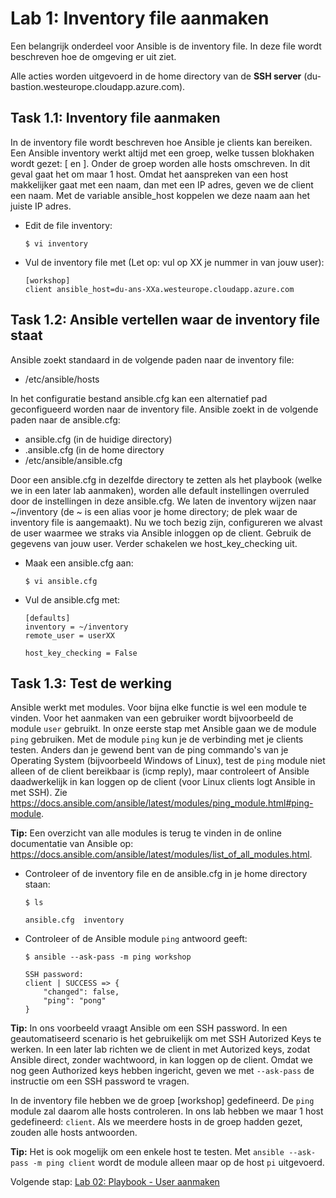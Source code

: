 # Lab 1: Inventory file aanmaken
Een belangrijk onderdeel voor Ansible is de inventory file. In deze file wordt beschreven hoe de omgeving er uit ziet.

Alle acties worden uitgevoerd in de home directory van de **SSH server** (du-bastion.westeurope.cloudapp.azure.com).

## Task 1.1: Inventory file aanmaken
In de inventory file wordt beschreven hoe Ansible je clients kan bereiken. Een Ansible inventory werkt altijd met een groep, welke tussen blokhaken wordt gezet: [ en ]. Onder de groep worden alle hosts omschreven. In dit geval gaat het om maar 1 host. Omdat het aanspreken van een host makkelijker gaat met een naam, dan met een IP adres, geven we de client een naam. Met de variable ansible_host koppelen we deze naam aan het juiste IP adres.

* Edit de file inventory:

  ``$ vi inventory``

* Vul de inventory file met (Let op: vul op XX je nummer in van jouw user):

  ```
  [workshop]
  client ansible_host=du-ans-XXa.westeurope.cloudapp.azure.com
  ```

## Task 1.2: Ansible vertellen waar de inventory file staat
Ansible zoekt standaard in de volgende paden naar de inventory file:

* /etc/ansible/hosts
  
In het configuratie bestand ansible.cfg kan een alternatief pad geconfigueerd worden naar de inventory file. Ansible zoekt in de volgende paden naar de ansible.cfg:

* ansible.cfg (in de huidige directory)
* .ansible.cfg (in de home directory
* /etc/ansible/ansible.cfg

Door een ansible.cfg in dezelfde directory te zetten als het playbook (welke we in een later lab aanmaken), worden alle default instellingen overruled door de instellingen in deze ansible.cfg. We laten de inventory wijzen naar ~/inventory (de ~ is een alias voor je home directory; de plek waar de inventory file is aangemaakt). Nu we toch bezig zijn, configureren we alvast de user waarmee we straks via Ansible inloggen op de client. Gebruik de gegevens van jouw user. Verder schakelen we host_key_checking uit. 

* Maak een ansible.cfg aan:

  ``$ vi ansible.cfg``

* Vul de ansible.cfg met:
  ```
  [defaults]
  inventory = ~/inventory
  remote_user = userXX

  host_key_checking = False
  ```

## Task 1.3: Test de werking
Ansible werkt met modules. Voor bijna elke functie is wel een module te vinden. Voor het aanmaken van een gebruiker wordt bijvoorbeeld de module ``user`` gebruikt. In onze eerste stap met Ansible gaan we de module ``ping`` gebruiken. Met de module ``ping`` kun je de verbinding met je clients testen. Anders dan je gewend bent van de ping commando's van je Operating System (bijvoorbeeld Windows of Linux), test de ``ping`` module niet alleen of de client bereikbaar is (icmp reply), maar controleert of Ansible daadwerkelijk in kan loggen op de client (voor Linux clients logt Ansible in met SSH). Zie https://docs.ansible.com/ansible/latest/modules/ping_module.html#ping-module.

**Tip:** Een overzicht van alle modules is terug te vinden in de online documentatie van Ansible op: https://docs.ansible.com/ansible/latest/modules/list_of_all_modules.html.

* Controleer of de inventory file en de ansible.cfg in je home directory staan:

  ``$ ls``

  ```
  ansible.cfg  inventory
  ```
  
* Controleer of de Ansible module ``ping`` antwoord geeft:

  ``$ ansible --ask-pass -m ping workshop``

  ```
  SSH password:
  client | SUCCESS => {
      "changed": false,
      "ping": "pong"
  }
  ```
  
**Tip:** In ons voorbeeld vraagt Ansible om een SSH password. In een geautomatiseerd scenario is het gebruikelijk om met SSH Autorized Keys te werken. In een later lab richten we de client in met Autorized keys, zodat Ansible direct, zonder wachtwoord, in kan loggen op de client. Omdat we nog geen Authorized keys hebben ingericht, geven we met ``--ask-pass`` de instructie om een SSH password te vragen.

In de inventory file hebben we de groep [workshop] gedefineerd. De ``ping`` module zal daarom alle hosts controleren. In ons lab hebben we maar 1 host gedefineerd: ``client``. Als we meerdere hosts in de groep hadden gezet, zouden alle hosts antwoorden. 

**Tip:** Het is ook mogelijk om een enkele host te testen. Met ``ansible --ask-pass -m ping client`` wordt de module alleen maar op de host ``pi`` uitgevoerd.

Volgende stap: [Lab 02: Playbook - User aanmaken](/labs/02_NL_playbook_user.md)
